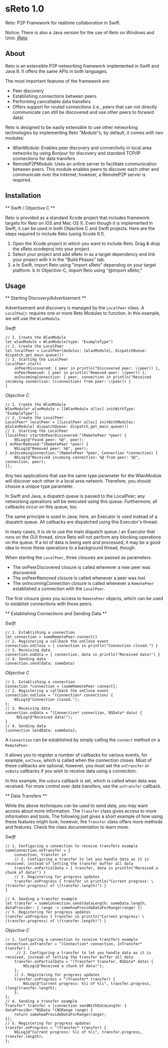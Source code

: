 sReto 1.0
========
Reto: P2P Framework for realtime collaboration in Swift.

Notice: There is also a Java version for the use of Reto on Windows and Unix: [jReto](https://github.com/ls1intum/jReto)

About
-----

Reto is an extensible P2P networking framework implemented in Swift and Java 8. It offers the same APIs in both languages.

The most important features of the framework are:

  - Peer discovery
  - Establishing connections between peers
  - Performing cancellable data transfers
  - Offers support for routed connections (i.e., peers that can not directly communicate can still be discovered and use other peers to forward data)

Reto is designed to be easily extensible to use other networking technologies by implementing Reto "Module"s; by default, it comes with two modules:

  - WlanModule: Enables peer discovery and connectivity in local area networks by using Bonjour for discovery and standard TCP/IP connections for data transfers
  - RemoteP2PModule: Uses an online server to facilitate communication between peers. This module enables peers to discover each other and communicate over the Internet; however, a RemoteP2P server is required. 



Installation
------------

** Swift / Objective C **

Reto is provided as a standard Xcode project that includes framework targets for Reto on iOS and Mac OS X. Even though it is implemented in Swift, it can be used in both Objective C and Swift projects. Here are the steps required to include Reto (using Xcode 6.1).

 1. Open the Xcode project in which you want to include Reto. Drag & drop the sReto.xcodeproj into your project.
 2. Select your project and add sReto in as a target dependency and link your project with it in the "Build Phases" tab.
 3. 
      a In Swift, import Reto using "import sReto" depending on your target platform.
      b In Objective-C, import Reto using "@import sReto;"
 
Usage
-----

** Starting Discovery/Advertisement **

Advertisement and discovery is managed by the `LocalPeer` class. A `LocalPeer` requires one or more Reto Modules to function. In this example, we will use the `WlanModule`.

*Swift*

    // 1. Create the WlanModule
    let wlanModule = WlanModule(type: "ExampleType")
    // 2. Create the LocalPeer
    let localPeer = LocalPeer(modules: [wlanModule], dispatchQueue: dispatch_get_main_queue())
    // 3. Starting the LocalPeer
    localPeer.start(
        onPeerDiscovered: { peer in println("Discovered peer: \(peer)) },
        onPeerRemoved: { peer in println("Removed peer: \(peer)) },
        onIncomingConnection: { peer, connection in println("Received incoming connection: \(connection) from peer: \(peer)) }
    )


*Objective C*

    // 1. Create the WlanModule
    WlanModule* wlanModule = [[WlanModule alloc] initWithType: "ExampleType"];
    // 2. Create the LocalPeer
    LocalPeer* localPeer = [[LocalPeer alloc] initWithModules: @[wlanModule] dispatchQueue: dispatch_get_main_queue())
    // 3. Starting the LocalPeer
    [localPeer startOnPeerDiscovered:^(RemotePeer *peer) {
        NSLog(@"Found peer: %@", peer);
    } onPeerRemoved:^(RemotePeer *peer) {
        NSLog(@"Removed peer: %@", peer);
    } onIncomingConnection:^(RemotePeer *peer, Connection *connection) {
        NSLog(@"Received incoming connection: %@ from peer: %@", connection, peer);
    }];

Any two applications that use the same type parameter for the WlanModule will discover each other in a local area network. Therefore, you should choose a unique type parameter.

In Swift and Java, a dispatch queue is passed to the LocalPeer; any networking operations will be executed using this queue. Furthermore, all callbacks occur on this queue, too.

The same principle is used in Java; here, an Executor is used instead of a dispatch queue. All callbacks are dispatched using this Executor's thread.

In many cases, it is ok to use the main dispatch queue / an Executor that runs on the GUI thread, since Reto will not perform any blocking operations on the queue. If a lot of data is being sent and processed, it may be a good idea to move these operations to a background thread, though.

When starting the `LocalPeer`, three closures are passed as parameters.

  - The onPeerDiscovered closure is called whenever a new peer was discovered.
  - The onPeerRemoved closure is called whenever a peer was lost
  - The onIncomingConnection closure is called whenever a `RemotePeer` established a connection with the `LocalPeer`.

The first closure gives you access to `RemotePeer` objects, which can be used to establish connections with those peers.

** Establishing Connections and Sending Data **

*Swift*

    // 1. Establishing a connection
    let connection = someRemotePeer.connect()
    // 2. Registering a callback the onClose event
    connection.onClose = { connection in println("Connection closed.") }
    // 3. Receiving data
    connection.onData = { connection, data in println("Received data!") }
    // 4. Sending data
    connection.send(data: someData)

*Objective C*

    // 1. Establishing a connection
    Connection *connection = [someRemotePeer connect];
    // 2. Registering a callback the onClose event
    connection.onClose = ^(Connection* connection) {
        NSLog(@"Connection closed.");
    };
    // 3. Receiving data
    connection.onData = ^(Connection* connection, NSData* data) {
         NSLog(@"Received data!");
    }
    // 4. Sending data
    [connection sendData: someData];

A `Connection` can be established by simply calling the `connect` method on a `RemotePeer`. 

It allows you to register a number of callbacks for various events, for example, `onClose`, which is called when the connection closes. Most of these callbacks are optional, however, you must set the `onTransfer` or `onData` callbacks if you wish to receive data using a connection.

In this example, the `onData` callback is set, which is called when data was received. For more control over data transfers, use the `onTransfer` callback.


** Data Transfers ** 

While the above techniques can be used to send data, you may want access about more information. The `Transfer` class gives access to more information and tools. The following just gives a short example of how using these features might look; however, the `Transfer` class offers more methods and features. Check the class documentation to learn more.

*Swift*

    // 1. Configuring a connection to receive transfers example
    someConnection.onTransfer = { 
        connection, transfer in 
        // 2. Configuring a transfer to let you handle data as it is received, instead of letting the transfer buffer all data
        transfer.onPartialData = { transfer, data in println("Received a chunk of data!") }
        // 3. Registering for progress updates
        transfer.onProgress { transfer in println("Current progress: \(transfer.progress) of \(transfer.length)") }
    }
   
    // 4. Sending a transfer example
    let transfer = someConnection.send(dataLength: someData.length, dataProvider: { range -> somehowProvideDataForRange(range) })
    // 5. Registering for progress updates
    transfer.onProgress { transfer in println("Current progress: \(transfer.progress) of \(transfer.length)") }

*Objective C*

    // 1. Configuring a connection to receive transfers example
    connection.onTransfer = ^(Connection* connection, InTransfer* transfer) {
         // 2. Configuring a transfer to let you handle data as it is received, instead of letting the transfer buffer all data
        transfer.onPartialData = ^(Transfer* transfer, NSData* data) {
            NSLog(@"Received a chunk of data!");
        };
        // 3. Registering for progress updates
        transfer.onProgress = ^(Transfer* transfer) {
            NSLog(@"Current progress: %li of %li", transfer.progress, (long)transfer.length);
        };
    };
    // 4. Sending a transfer example
    Transfer* transfer = [connection sendWithDataLength: 1 dataProvider:^NSData *(NSRange range) {
        return somehowProvideDataForRange(range);
    }];
    // 5. Registering for progress updates
    transfer.onProgress = ^(Transfer* transfer) {
        NSLog(@"Current progress: %li of %li", transfer.progress, transfer.length);
    };